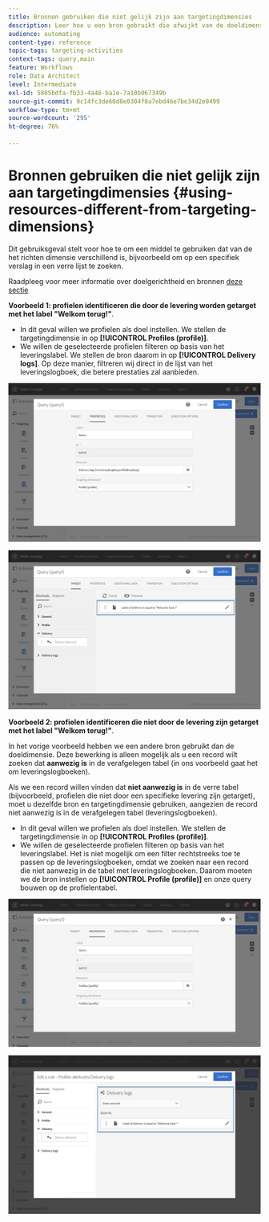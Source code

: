 ```yaml
---
title: Bronnen gebruiken die niet gelijk zijn aan targetingdimensies
description: Leer hoe u een bron gebruikt die afwijkt van de doeldimensie.
audience: automating
content-type: reference
topic-tags: targeting-activities
context-tags: query,main
feature: Workflows
role: Data Architect
level: Intermediate
exl-id: 5805bdfa-fb33-4a46-ba1e-7a10b067349b
source-git-commit: 9c14fc3de60d8e0304f8a7ebd46e7be34d2e0499
workflow-type: tm+mt
source-wordcount: '295'
ht-degree: 76%

---
```


# Bronnen gebruiken die niet gelijk zijn aan targetingdimensies {#using-resources-different-from-targeting-dimensions}

Dit gebruiksgeval stelt voor hoe te om een middel te gebruiken dat van de het richten dimensie verschillend is, bijvoorbeeld om op een specifiek verslag in een verre lijst te zoeken.

Raadpleeg voor meer informatie over doelgerichtheid en bronnen [deze sectie](../../automating/using/query.md#targeting-dimensions-and-resources)

**Voorbeeld 1: profielen identificeren die door de levering worden getarget met het label &quot;Welkom terug!&quot;**.

* In dit geval willen we profielen als doel instellen. We stellen de targetingdimensie in op **[!UICONTROL Profiles (profile)]**.
* We willen de geselecteerde profielen filteren op basis van het leveringslabel. We stellen de bron daarom in op **[!UICONTROL Delivery logs]**. Op deze manier, filtreren wij direct in de lijst van het leveringslogboek, die betere prestaties zal aanbieden.

![](assets/targeting_dimension6.png)

![](assets/targeting_dimension7.png)

**Voorbeeld 2: profielen identificeren die niet door de levering zijn getarget met het label &quot;Welkom terug!&quot;**.

In het vorige voorbeeld hebben we een andere bron gebruikt dan de doeldimensie. Deze bewerking is alleen mogelijk als u een record wilt zoeken dat **aanwezig is** in de verafgelegen tabel (in ons voorbeeld gaat het om leveringslogboeken).

Als we een record willen vinden dat **niet aanwezig is** in de verre tabel (bijvoorbeeld, profielen die niet door een specifieke levering zijn getarget), moet u dezelfde bron en targetingdimensie gebruiken, aangezien de record niet aanwezig is in de verafgelegen tabel (leveringslogboeken).

* In dit geval willen we profielen als doel instellen. We stellen de targetingdimensie in op **[!UICONTROL Profiles (profile)]**.
* We willen de geselecteerde profielen filteren op basis van het leveringslabel. Het is niet mogelijk om een filter rechtstreeks toe te passen op de leveringslogboeken, omdat we zoeken naar een record die niet aanwezig in de tabel met leveringslogboeken. Daarom moeten we de bron instellen op **[!UICONTROL Profile (profile)]** en onze query bouwen op de profielentabel.

![](assets/targeting_dimension8.png)

![](assets/targeting_dimension9.png)
